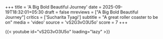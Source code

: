 +++
title = 'A Big Bold Beautiful Journey'
date = 2025-09-19T18:32:01+05:30
draft = false
mreviews = ["A Big Bold Beautiful Journey"]
critics = ['Sucharita Tyagi']
subtitle = "A great roller coaster to be on"
media = 'video'
source = 'vS2G3vO3U5o'
score = 7
+++

{{< youtube id="vS2G3vO3U5o" loading="lazy" >}}
